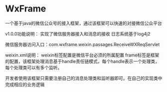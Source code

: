# WxFrame
一个基于java的微信公众号的接入框架，通过该框架可以快速的对接微信公众平台

v1.0.0功能说明：
实现了微信服务器接入和消息的接收
日志系统基于log4j2

微信服务器访问入口：com.wxframe.weixin.passages.ReceiveWXReqServlet

weixin.xml说明：
weixin标签配置是微信平台必须的所属配置
frame标签是框架的配置，该框架处理消息基于handle责任链模式，每个handle表示一个处理类，每个处理类可以有多个监听。

开发者使用该框架只需要注册自己的消息处理类和监听器即可。在自己的实现类中完成相应的业务逻辑
